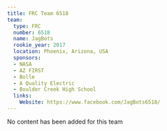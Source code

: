 ```yaml
---
title: FRC Team 6518
team:
  type: FRC
  number: 6518
  name: JagBots
  rookie_year: 2017
  location: Phoenix, Arizona, USA
  sponsors:
  - NASA
  - AZ FIRST
  - Bolle
  - A Quality Electric
  - Boulder Creek High School
  links:
    Website: https://www.facebook.com/JagBots6518/
---
```


No content has been added for this team